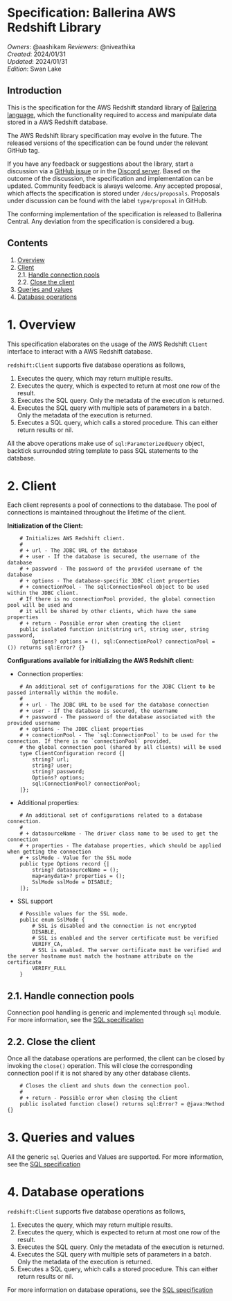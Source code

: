 # Specification: Ballerina AWS Redshift Library

_Owners_: @aashikam
_Reviewers_: @niveathika  
_Created_: 2024/01/31   
_Updated_: 2024/01/31  
_Edition_: Swan Lake

## Introduction

This is the specification for the AWS Redshift standard library of [Ballerina language](https://ballerina.io/), which the functionality required to access and manipulate data stored in a AWS Redshift database.

The AWS Redshift library specification may evolve in the future. The released versions of the specification can be found under the relevant GitHub tag.

If you have any feedback or suggestions about the library, start a discussion via a [GitHub issue](https://github.com/ballerina-platform/ballerina-library/issues) or in the [Discord server](https://discord.gg/ballerinalang). Based on the outcome of the discussion, the specification and implementation can be updated. Community feedback is always welcome. Any accepted proposal, which affects the specification is stored under `/docs/proposals`. Proposals under discussion can be found with the label `type/proposal` in GitHub.

The conforming implementation of the specification is released to Ballerina Central. Any deviation from the specification is considered a bug.

## Contents

1. [Overview](#1-overview)
2. [Client](#2-client)  
   2.1. [Handle connection pools](#21-handle-connection-pools)  
   2.2. [Close the client](#22-close-the-client)
3. [Queries and values](#3-queries-and-values)
4. [Database operations](#4-database-operations)

# 1. Overview

This specification elaborates on the usage of the AWS Redshift `Client` interface to interact with a AWS Redshift database.

`redshift:Client` supports five database operations as follows,
1. Executes the query, which may return multiple results.
2. Executes the query, which is expected to return at most one row of the result.
3. Executes the SQL query. Only the metadata of the execution is returned.
4. Executes the SQL query with multiple sets of parameters in a batch. Only the metadata of the execution is returned.
5. Executes a SQL query, which calls a stored procedure. This can either return results or nil.

All the above operations make use of `sql:ParameterizedQuery` object, backtick surrounded string template to pass SQL statements to the database. 

# 2. Client

Each client represents a pool of connections to the database. The pool of connections is maintained throughout the lifetime of the client.

**Initialization of the Client:**
```ballerina
    # Initializes AWS Redshift client.
    #
    # + url - The JDBC URL of the database
    # + user - If the database is secured, the username of the database
    # + password - The password of the provided username of the database
    # + options - The database-specific JDBC client properties
    # + connectionPool - The sql:ConnectionPool object to be used within the JDBC client. 
    # If there is no connectionPool provided, the global connection pool will be used and 
    # it will be shared by other clients, which have the same properties
    # + return - Possible error when creating the client
    public isolated function init(string url, string user, string password,
        Options? options = (), sql:ConnectionPool? connectionPool = ()) returns sql:Error? {}
```

**Configurations available for initializing the AWS Redshift client:**

* Connection properties:

```ballerina
    # An additional set of configurations for the JDBC Client to be passed internally within the module.
    #
    # + url - The JDBC URL to be used for the database connection
    # + user - If the database is secured, the username
    # + password - The password of the database associated with the provided username
    # + options - The JDBC client properties
    # + connectionPool - The `sql:ConnectionPool` to be used for the connection. If there is no `connectionPool` provided,
    # the global connection pool (shared by all clients) will be used
    type ClientConfiguration record {|
        string? url;
        string? user;
        string? password;
        Options? options;
        sql:ConnectionPool? connectionPool;
    |};
```
* Additional properties:

```ballerina
    # An additional set of configurations related to a database connection.
    #
    # + datasourceName - The driver class name to be used to get the connection
    # + properties - The database properties, which should be applied when getting the connection
    # + sslMode - Value for the SSL mode
    public type Options record {|
        string? datasourceName = ();
        map<anydata>? properties = ();
        SslMode sslMode = DISABLE;
    |};
```

* SSL support
```ballerina
    # Possible values for the SSL mode.
    public enum SslMode {
        # SSL is disabled and the connection is not encrypted
        DISABLE,
        # SSL is enabled and the server certificate must be verified
        VERIFY_CA,
        # SSL is enabled. The server certificate must be verified and the server hostname must match the hostname attribute on the certificate
        VERIFY_FULL
    }
```

## 2.1. Handle connection pools

Connection pool handling is generic and implemented through `sql` module. For more information, see the
[SQL specification](https://github.com/ballerina-platform/module-ballerina-sql/blob/master/docs/spec/spec.md#21-connection-pool-handling)

## 2.2. Close the client

Once all the database operations are performed, the client can be closed by invoking the `close()` operation. This will close the corresponding connection pool if it is not shared by any other database clients.

```ballerina
    # Closes the client and shuts down the connection pool.
    #
    # + return - Possible error when closing the client
    public isolated function close() returns sql:Error? = @java:Method {} 
```

# 3. Queries and values

All the generic `sql` Queries and Values are supported. For more information, see the
[SQL specification](https://github.com/ballerina-platform/module-ballerina-sql/blob/master/docs/spec/spec.md#3-queries-and-values)

# 4. Database operations

`redshift:Client` supports five database operations as follows,
1. Executes the query, which may return multiple results.
2. Executes the query, which is expected to return at most one row of the result.
3. Executes the SQL query. Only the metadata of the execution is returned.
4. Executes the SQL query with multiple sets of parameters in a batch. Only the metadata of the execution is returned.
5. Executes a SQL query, which calls a stored procedure. This can either return results or nil.

For more information on database operations, see the [SQL specification](https://github.com/ballerina-platform/module-ballerina-sql/blob/master/docs/spec/spec.md#4-database-operations)

